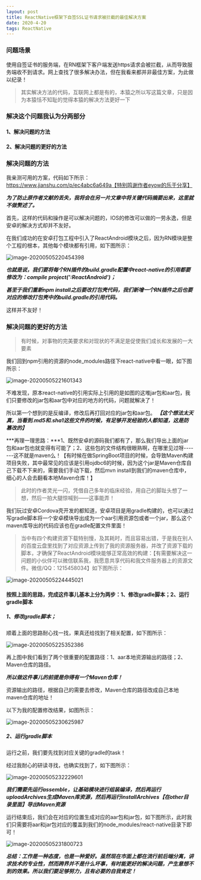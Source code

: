 ```yaml
---
layout: post
title: ReactNative框架下自签SSL证书请求被拦截的最佳解决方案
date: 2020-4-20
tags: ReactNative   
---
```


### 问题场景

​使用自签证书的服务端，在RN框架下客户端发送https请求会被拦截，从而导致服务端收不到请求。网上查找了很多解决办法，但在我看来都并非最佳方案，为此做以纪录！

>其实解决方法的代码，互联网上都是有的，本猿之所以写这篇文章，只是因为本猿恬不知耻的觉得本猿的解决方法更好一下

### 解决这个问题我认为分两部分

#### 1、解决问题的方法

#### 2、解决问题的更好的方法

### 解决问题的方法

我亲测可用的方案，代码如下所示：https://www.jianshu.com/p/ec4abc6a649a【特别鸣谢作者eyow的乐于分享】

***为了防止原作者文献的丢失，我将会在另一片文章中将关键代码摘要出来，这里就不做赘述了。***

首先，这样的代码和操作是可以解决问题的，IOS的修改可以做的一劳永逸，但是安卓的解决方式却并不友好。

在我们成功的在安卓打包工程中引入了ReactAndroid模块之后，因为RN模块是整个工程的根本，其他每个模块都有引用，如下图所示：

![image-20200505220454398](https://mashaojie.cn/download/source/typora-user-images/image-20200505220454398.png)

***也就是说，我们要将每个RN插件的build.gradle配置中react-native的引用都要修改为：compile project(':ReactAndroid')；***

***甚至于我们重新npm install之后要改打包壳代码，我们新增一个RN插件之后也要对应的修改打包壳中的build.gradle的引用代码。***

这样并不友好！

### 解决问题的更好的方法

> 有时候，对事物的完美要求和对现状的不满足是促使我们成长和发展的一大要素

我们回到npm引用的资源的node_modules路径下react-native中看一眼，如下图所示：

![image-20200505221601343](https://mashaojie.cn/download/source/typora-user-images/image-20200505221601343.png)

不难发现，原本react-native的引用实际上引用的是如图的这堆jar包和aar包，我们只要修改的jar包和aar包中对应的地方的代码，问题就解决了！

所以第一个想到的是反编译，修改后再打回对应的jar包和aar包。
***【这个想法太天真，当看到.md5和.sha1这些文件的时候，有足够开发经验的人都知道，这是防篡改的】***

***再理一理思路：***1、既然安卓的源码我们都有了，那么我们导出上面的jar包和aar包也就变得有可能了；2、这些包的文件结构很眼熟啊，在哪里见过呀-------这不就是maven么！【有时候在做SpringBoot项目的时候，会导致Maven构建项目失败，其中最常见的应该是引用ojdbc6的时候，因为这个jar是Maven仓库自己下载不下来的，需要我们手动下载，然后mvn install到我们的maven仓库中，细心的人会去翻看本地Maven仓库！】

> 此时的作者灵光一闪，凭借自己多年的临床经验，用自己的脚趾头想了一想，然后一拍大腿惊喊到——这事能弄！

我们玩过安卓Cordova壳开发的都知道，安卓项目是用gradle构建的，也可以通过写gradle脚本将一个安卓模块导出成为一个aar引用资源包或者一个jar，那么这个maven库导出的代码应该也在gradle配置文件里面！

> 当中有四个构建资源下载特别慢，及其耗时，而且容易出错，于是我在别人的百度云盘里找到了对应资源上传到了我的资源服务器，并改了资源下载的脚本，才确保了ReactAndroid模块能够正常高效的构建：【有需要解决这一问题的小伙伴可以微信联系我，我愿意共享代码和我文件服务器上的资源文件。微信/QQ：1215458034】如下图所示：

![image-20200505224445021](https://mashaojie.cn/download/source/typora-user-images/image-20200505224445021.png)

#### 按照上面的思路，完成这件事儿基本上分为两步：1、修改gradle脚本；2、运行gradle脚本

##### 1、修改gradle脚本；

顺着上面的思路耐心找一找，果真还给找到了相关配置，如下图所示：

![image-20200505225352386](https://mashaojie.cn/download/source/typora-user-images/image-20200505225352386.png)

再上图中我们看到了两个很重要的配置路径：1、aar本地资源输出的路径；2、Maven仓库的路径。

***所以做这件事儿的前提是你得有一个Maven仓库！***

资源输出的路径，根据自己的需要去修改，Maven仓库的路径改成自己本地maven仓库的地址！

以下为我的配置修改结果，如图所示：

![image-20200505230625987](https://mashaojie.cn/download/source/typora-user-images/image-20200505230625987.png)

##### 2、运行gradle脚本

运行之前，我们要先找到对应关键的gradle的task！

经过我耐心的研读寻找，也确实找到了，如下图所示：

![image-20200505232229601](https://mashaojie.cn/download/source/typora-user-images/image-20200505232229601.png)

***我们需要先运行assemble，让基础模块进行组装编译，然后再运行uploadArchives生成Maven库资源，然后再运行installArchives【在other目录里面】导出Maven资源***

运行结束后，我们会在对应的位置生成对应的aar包和jar包，如下图所示，此时我们只需要将aar和jar包对应的覆盖到我们的node_modules/react-native目录下即可！

![image-20200505231800723](https://mashaojie.cn/download/source/typora-user-images/image-20200505231800723.png)

***总结：工作是一种态度，也是一种爱好。虽然现在市面上都在流行前后端分离，讲求技术的专业性，然而跨界并不是什么坏事，有时能更好的解决问题，产生意想不到的效果。所以我们要足够努力，且有必要的自我肯定！***